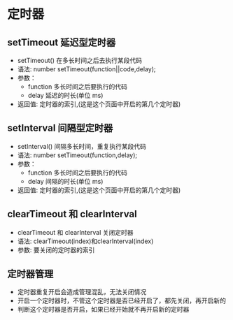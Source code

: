 # 定时器

## setTimeout 延迟型定时器
- setTimeout() 在多长时间之后去执行某段代码
- 语法: number setTimeout(function||code,delay);
- 参数：
    - function 多长时间之后要执行的代码
    - delay  延迟的时长(单位 ms) 
- 返回值: 定时器的索引,(这是这个页面中开启的第几个定时器)   

## setInterval 间隔型定时器
- setInterval() 间隔多长时间，重复执行某段代码
- 语法: number setTimeout(function,delay);
- 参数：
    - function 多长时间之后要执行的代码
    - delay  间隔的时长(单位 ms) 
- 返回值: 定时器的索引,(这是这个页面中开启的第几个定时器) 

## clearTimeout 和 clearInterval
- clearTimeout 和 clearInterval 关闭定时器
- 语法: clearTimeout(index)和clearInterval(index)
- 参数: 要关闭的定时器的索引

## 定时器管理
- 定时器重复开启会造成管理混乱，无法关闭情况
- 开启一个定时器时，不管这个定时器是否已经开启了，都先关闭，再开启新的
- 判断这个定时器是否开启，如果已经开始就不再开启新的定时器
